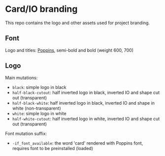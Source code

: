 Card/IO branding
================

This repo contains the logo and other assets used for project branding.

## Font

Logo and titles: [Poppins](https://fonts.google.com/specimen/Poppins), semi-bold and bold (weight 600, 700)

## Logo

Main mutations:
- `black`: simple logo in black
- `half-black-cutout`: half inverted logo in black, inverted IO and shape cut out (transparent)
- `half-black-white`: half inverted logo in black, inverted IO and shape in white (non-transparent)
- `white`: simple logo in white
- `half-white-cutout`: half inverted logo in white, inverted IO and shape cut out (transparent)

Font mutation suffix:
- `-if_font_available`: the word 'card' rendered with Poppins font, requires font to be preinstalled (loaded)
